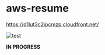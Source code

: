 # aws-resume
https://d1lut3c2ipcmzp.cloudfront.net/

![test](https://github.com/DRDohvaken/aws-resume/assets/8603276/09739b31-4605-4307-b57a-6a48e8fe17f1)

**IN PROGRESS**
